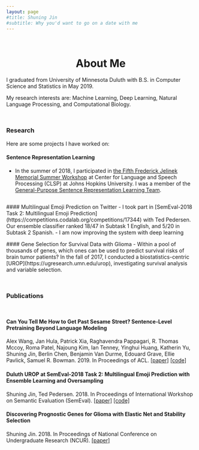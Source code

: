 ```yaml
---
layout: page
#title: Shuning Jin
#subtitle: Why you'd want to go on a date with me
---
```

<div style="height:1em"> </div>
<h1 style="text-align:center;">About Me</h1>

<p class="about-text">
<span class="fa fa-graduation-cap about-icon"></span>
I graduated from University of Minnesota Duluth with B.S. in Computer Science and Statistics in May 2019.
</p>

<p class="about-text">
<span class="fa fa-heart about-icon"></span>
My research interests are: Machine Learning, Deep Learning, Natural Language Processing, and Computational Biology.
</p>

<!--
<p class="about-text">
<span class="fa fa-globe about-icon"></span>
I am from <a href="https://en.wikipedia.org/wiki/Wenzhou">Wenzhou</a>, China.
My Chinese name is <img src="/img/my_chinese_name.png" alt="" style="height:30px;margin-bottom:10px;">.
</p>
-->
<!--<span style="font-family:STKaiti;font-weight:bold;">  </span>. -->


<div style="height:1em"> </div>

### Research

Here are some projects I have worked on:

#### Sentence Representation Learning
- In the summer of 2018, I participated in [the Fifth Frederick Jelinek Memorial Summer Workshop](https://www.clsp.jhu.edu/workshops/18-workshop/) at Center for Language and Speech Processing (CLSP) at Johns Hopkins University. I was a member of the [General-Purpose Sentence Representation Learning Team](https://jsalt18-sentence-repl.github.io).

<div style="height:1em"> </div>
#### Multilingual Emoji Prediction on Twitter
- I took part in [SemEval-2018 Task 2: Multilingual Emoji Prediction](https://competitions.codalab.org/competitions/17344) with Ted Pedersen. Our ensemble classifier ranked 18/47 in Subtask 1 English, and 5/20 in Subtask 2 Spanish.
- I am now improving the system with deep learning <span class="fa fa-magic"> </span>

<div style="height:1em"> </div>
#### Gene Selection for Survival Data with Glioma
- Within a pool of thousands of genes, which ones can be used to predict survival risks of brain tumor patients? In the fall of 2017, I conducted a biostatistics-centric [UROP](https://ugresearch.umn.edu/urop), investigating survival analysis and variable selection.

<div style="height:2em"> </div>

### Publications
<div style="height:1em"> </div>

<!--
#### Looking for ELMo's friends: Sentence-Level Pretraining Beyond Language Modeling
Samuel R. Bowman, Ellie Pavlick, Edouard Grave, Benjamin Van Durme, Alex Wang, Jan Hula, Patrick Xia, Raghavendra Pappagari, R. Thomas McCoy, Roma Patel, Najoung Kim, Ian Tenney, Yinghui Huang, Katherin Yu, Shuning Jin, Berlin Chen. 2018.
arXiv preprint.
[[paper]](https://arxiv.org/pdf/1812.10860.pdf)
[[code]](https://github.com/jsalt18-sentence-repl/jiant)
-->

#### Can You Tell Me How to Get Past Sesame Street? Sentence-Level Pretraining Beyond Language Modeling
Alex Wang, Jan Hula, Patrick Xia, Raghavendra Pappagari, R. Thomas Mccoy, Roma Patel, Najoung Kim, Ian Tenney, Yinghui Huang, Katherin Yu, Shuning Jin, Berlin Chen, Benjamin Van Durme, Edouard Grave, Ellie Pavlick, Samuel R. Bowman. 2019.
In Proceedings of ACL.
[[paper]](https://arxiv.org/pdf/1812.10860.pdf)
[[code]](https://github.com/nyu-mll/jiant/tree/bert-friends-exps)

#### Duluth UROP at SemEval-2018 Task 2: Multilingual Emoji Prediction with Ensemble Learning and Oversampling
Shuning Jin, Ted Pedersen. 2018.
In Proceedings of International Workshop on Semantic Evaluation (SemEval).
[[paper]](https://aclweb.org/anthology/S18-1077)
[[code]](https://github.com/shuningjin/SemEval2018-Task2-EmojiDetection)

#### Discovering Prognostic Genes for Glioma with Elastic Net and Stability Selection
Shuning Jin. 2018.
In Proceedings of National Conference on Undergraduate Research (NCUR).
[[paper]](http://www.ncurproceedings.org/ojs/index.php/NCUR2018/article/view/2687/1396)
